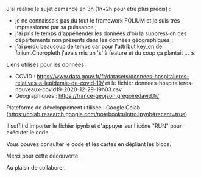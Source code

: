 J'ai réalisé le sujet demandé en 3h (1h+2h pour être plus précis) :
- je ne connaissais pas du tout le framework FOLIUM et je suis très impressionné par sa puissance ;
- j'ai pris le temps d'appéhender les données d'où la suppression des départements non présents dans les données géographiques ;
- j'ai perdu beaucoup de temps car pour l'attribut key_on de folium.Choropleth j'avais mis un 's' à feature et du coup ça plantait ... :s

Liens utilisés pour les données :
- COVID : https://www.data.gouv.fr/fr/datasets/donnees-hospitalieres-relatives-a-lepidemie-de-covid-19/ et le fichier donnees-hospitalieres-nouveaux-covid19-2020-12-29-19h03.csv
- Géographiques : https://france-geojson.gregoiredavid.fr/

Plateforme de développement utilisée : Google Colab (https://colab.research.google.com/notebooks/intro.ipynb#recent=true)

Il suffit d'importer le fichier ipynb et d'appuyer sur l'icône "RUN" pour exécuter le code.

Vous pouvez consulter le code et les cartes en dépliant les blocs.

Merci pour cette découverte.

Au plaisir de collaborer.
